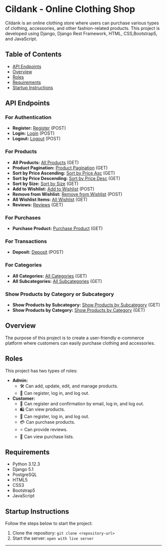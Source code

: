 # Cildank - Online Clothing Shop

Cildank is an online clothing store where users can purchase various types of clothing, accessories, and other fashion-related products. This project is developed using Django, Django Rest Framework, HTML, CSS,Bootstrap5, and JavaScript.

## Table of Contents
- [API Endpoints](#api-endpoints)
- [Overview](#overview)
- [Roles](#roles)
- [Requirements](#requirements)
- [Startup Instructions](#startup-instructions)

## API Endpoints

### For Authentication
- **Register:** [Register](https://cildank-shop-deploy-versel.vercel.app/auth/register/) (POST)
- **Login:** [Login](https://cildank-shop-deploy-versel.vercel.app/auth/login/) (POST)
- **Logout:** [Logout](https://cildank-shop-deploy-versel.vercel.app/auth/logout/) (POST)

### For Products
- **All Products:** [All Products](https://cildank-shop-deploy-versel.vercel.app/products/product/) (GET)
- **Product Pagination:** [Product Pagination](https://cildank-shop-deploy-versel.vercel.app/products/product/?page=2) (GET)
- **Sort by Price Ascending:** [Sort by Price Asc](https://cildank-shop-deploy-versel.vercel.app/products/product/sorted_by_price/?order=asc) (GET)
- **Sort by Price Descending:** [Sort by Price Desc](https://cildank-shop-deploy-versel.vercel.app/products/product/sorted_by_price/?order=desc) (GET)
- **Sort by Size:** [Sort by Size](https://cildank-shop-deploy-versel.vercel.app/products/product/sorted_by_size/M/) (GET)
- **Add to Wishlist:** [Add to Wishlist](https://cildank-shop-deploy-versel.vercel.app/products/wishlist/add_product/1/) (POST)
- **Remove from Wishlist:** [Remove from Wishlist](https://cildank-shop-deploy-versel.vercel.app/products/wishlist/remove_product/1/) (POST)
- **All Wishlist Items:** [All Wishlist](https://cildank-shop-deploy-versel.vercel.app/products/wishlist/) (GET)
- **Reviews:** [Reviews](https://cildank-shop-deploy-versel.vercel.app/products/review/) (GET)

### For Purchases
- **Purchase Product:** [Purchase Product](https://cildank-shop-deploy-versel.vercel.app/purchases/list/1) (GET)

### For Transactions
- **Deposit:** [Deposit](https://cildank-shop-deploy-versel.vercel.app/transactions/deposit/) (POST)

### For Categories
- **All Categories:** [All Categories](https://cildank-shop-deploy-versel.vercel.app/categories/category_list/) (GET)
- **All Subcategories:** [All Subcategories](https://cildank-shop-deploy-versel.vercel.app/categories/subcategory_list/) (GET)

### Show Products by Category or Subcategory
- **Show Products by Subcategory:** [Show Products by Subcategory](https://cildank-shop-deploy-versel.vercel.app/category_products/?sub_category_id=3) (GET)
- **Show Products by Category:** [Show Products by Category](https://cildank-shop-deploy-versel.vercel.app/category_products/?category_id=3) (GET)

## Overview
The purpose of this project is to create a user-friendly e-commerce platform where customers can easily purchase clothing and accessories.

## Roles
This project has two types of roles:
- **Admin:** 
  - 🛠️ Can add, update, edit, and manage products.
  - 📝 Can register, log in, and log out.
- **Customer:**
  - 📝 Can register and confirmation by email, log in, and log out.
  - 🛍️ Can view products.
  - 📝 Can register, log in, and log out.
  - 💳 Can purchase products.
  - ⭐ Can provide reviews.
  - 📜 Can view purchase lists.

## Requirements
- Python 3.12.3
- Django 5.1
- PostgreSQL
- HTML5
- CSS3
- Bootstrap5
- JavaScript 


## Startup Instructions
Follow the steps below to start the project:
1. Clone the repository: `git clone <repository-url>`
3. Start the server: `open with live server`

---
